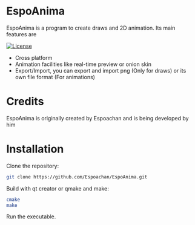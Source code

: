 
# EspoAnima

EspoAnima is a program to create draws and 2D animation. Its main features are




[![License](https://img.shields.io/badge/License-MIT-green.svg)](https://github.com/Espoachan/EspoAnima/blob/master/LICENSE)

- Cross platform
- Animation facilities like real-time preview or onion skin
- Export/Import, you can export and import png (Only for draws) or its own file format (For animations)

# Credits

EspoAnima is originally created by Espoachan and is being developed by him
# Installation

Clone the repository:

```bash
git clone https://github.com/Espoachan/EspoAnima.git
```

Build with qt creator or qmake and make:

```bash
cmake
make
```

Run the executable.
    
